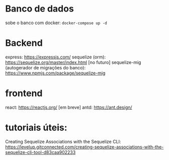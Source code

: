 # Banco de dados

sobe o banco com docker: `docker-compose up -d`

# Backend

express: https://expressjs.com/
sequelize (orm): https://sequelize.org/master/index.html
[no futuro] sequelize-mig (autogerador de migrações do banco): https://www.npmjs.com/package/sequelize-mig

# frontend

react: https://reactjs.org/
[em breve] antd: https://ant.design/

# tutoriais úteis:

Creating Sequelize Associations with the Sequelize CLI: https://levelup.gitconnected.com/creating-sequelize-associations-with-the-sequelize-cli-tool-d83caa902233